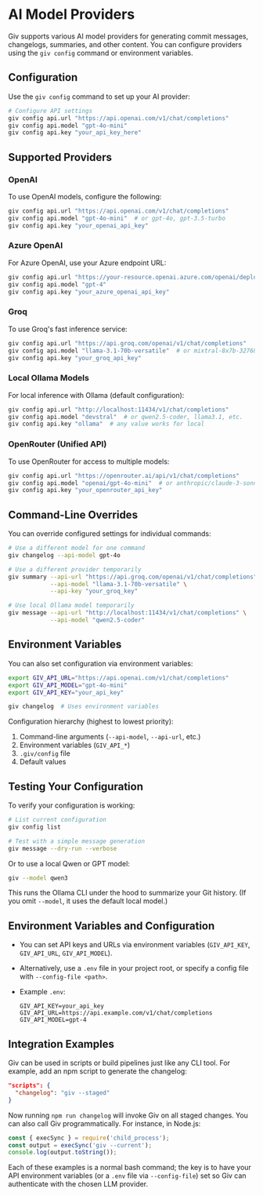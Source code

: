 # AI Model Providers

Giv supports various AI model providers for generating commit messages, changelogs, summaries, and other content. You can configure providers using the `giv config` command or environment variables.

## Configuration

Use the `giv config` command to set up your AI provider:

```bash
# Configure API settings
giv config api.url "https://api.openai.com/v1/chat/completions"
giv config api.model "gpt-4o-mini"
giv config api.key "your_api_key_here"
```

## Supported Providers

### OpenAI

To use OpenAI models, configure the following:

```bash
giv config api.url "https://api.openai.com/v1/chat/completions"
giv config api.model "gpt-4o-mini"  # or gpt-4o, gpt-3.5-turbo
giv config api.key "your_openai_api_key"
```

### Azure OpenAI

For Azure OpenAI, use your Azure endpoint URL:

```bash
giv config api.url "https://your-resource.openai.azure.com/openai/deployments/gpt-4/chat/completions?api-version=2024-02-15-preview"
giv config api.model "gpt-4"
giv config api.key "your_azure_openai_api_key"
```

### Groq

To use Groq's fast inference service:

```bash
giv config api.url "https://api.groq.com/openai/v1/chat/completions"
giv config api.model "llama-3.1-70b-versatile"  # or mixtral-8x7b-32768
giv config api.key "your_groq_api_key"
```

### Local Ollama Models

For local inference with Ollama (default configuration):

```bash
giv config api.url "http://localhost:11434/v1/chat/completions"
giv config api.model "devstral"  # or qwen2.5-coder, llama3.1, etc.
giv config api.key "ollama"  # any value works for local
```

### OpenRouter (Unified API)

To use OpenRouter for access to multiple models:

```bash
giv config api.url "https://openrouter.ai/api/v1/chat/completions"
giv config api.model "openai/gpt-4o-mini"  # or anthropic/claude-3-sonnet
giv config api.key "your_openrouter_api_key"
```

## Command-Line Overrides

You can override configured settings for individual commands:

```bash
# Use a different model for one command
giv changelog --api-model gpt-4o

# Use a different provider temporarily
giv summary --api-url "https://api.groq.com/openai/v1/chat/completions" \
            --api-model "llama-3.1-70b-versatile" \
            --api-key "your_groq_key"

# Use local Ollama model temporarily
giv message --api-url "http://localhost:11434/v1/chat/completions" \
            --api-model "qwen2.5-coder"
```

## Environment Variables

You can also set configuration via environment variables:

```bash
export GIV_API_URL="https://api.openai.com/v1/chat/completions"
export GIV_API_MODEL="gpt-4o-mini"
export GIV_API_KEY="your_api_key"

giv changelog  # Uses environment variables
```

Configuration hierarchy (highest to lowest priority):
1. Command-line arguments (`--api-model`, `--api-url`, etc.)
2. Environment variables (`GIV_API_*`)
3. `.giv/config` file
4. Default values

## Testing Your Configuration

To verify your configuration is working:

```bash
# List current configuration
giv config list

# Test with a simple message generation
giv message --dry-run --verbose
```

Or to use a local Qwen or GPT model:

```bash
giv --model qwen3
```

This runs the Ollama CLI under the hood to summarize your Git history. (If you omit `--model`, it uses the default local model.)

## Environment Variables and Configuration

- You can set API keys and URLs via environment variables (`GIV_API_KEY`, `GIV_API_URL`, `GIV_API_MODEL`).
- Alternatively, use a `.env` file in your project root, or specify a config file with `--config-file <path>`.
- Example `.env`:

  ```env
  GIV_API_KEY=your_api_key
  GIV_API_URL=https://api.example.com/v1/chat/completions
  GIV_API_MODEL=gpt-4
  ```

## Integration Examples

Giv can be used in scripts or build pipelines just like any CLI tool. For example, add an npm script to generate the changelog:

```json
"scripts": {
  "changelog": "giv --staged"
}
```

Now running `npm run changelog` will invoke Giv on all staged changes. You can also call Giv programmatically. For instance, in Node.js:

```js
const { execSync } = require('child_process');
const output = execSync('giv --current');
console.log(output.toString());
```

Each of these examples is a normal bash command; the key is to have your API environment variables (or a `.env` file via `--config-file`) set so Giv can authenticate with the chosen LLM provider.
